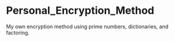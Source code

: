 # Personal_Encryption_Method
My own encryption method using prime numbers, dictionaries, and factoring.
